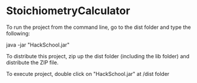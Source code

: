 # StoichiometryCalculator
To run the project from the command line, go to the dist folder and
type the following:

java -jar "HackSchool.jar"


To distribute this project, zip up the dist folder (including the lib folder)
and distribute the ZIP file.


To execute project, double click on "HackSchool.jar" at /dist folder

